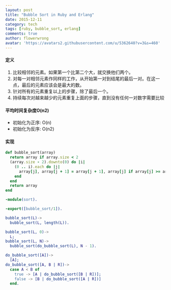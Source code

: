 ```yaml
---
layout: post
title: "Bubble Sort in Ruby and Erlang"
date: 2015-12-11
category: tech
tags: [ruby, bubble_sort, erlang]
comments: true
author: flowerwrong
avatar: 'https://avatars2.githubusercontent.com/u/5362640?v=3&s=460'
---
```


#### 定义

1. 比较相邻的元素。如果第一个比第二个大，就交换他们两个。
2. 对每一对相邻元素作同样的工作，从开始第一对到结尾的最后一对。在这一点，最后的元素应该会是最大的数。
3. 针对所有的元素重复以上的步骤，除了最后一个。
4. 持续每次对越来越少的元素重复上面的步骤，直到没有任何一对数字需要比较

#### 平均时间复杂度O(n2)

* 初始化为正序: O(n)
* 初始化为反序: O(n2)

#### 实现

```ruby
def bubble_sort(array)
  return array if array.size < 2
  (array.size - 2).downto(0) do |i|
    (0 .. i).each do |j|
      array[j], array[j + 1] = array[j + 1], array[j] if array[j] >= array[j + 1]
    end
  end
  return array
end
```

```erlang
-module(sort).

-export([bubble_sort/1]).

bubble_sort(L)->
  bubble_sort(L, length(L)).

bubble_sort(L, 0)->
  L;
bubble_sort(L, N)->
  bubble_sort(do_bubble_sort(L), N - 1).

do_bubble_sort([A])->
  [A];
do_bubble_sort([A, B | R])->
  case A < B of
    true -> [A | do_bubble_sort([B | R])];
    false -> [B | do_bubble_sort([A | R])]
  end.
```
